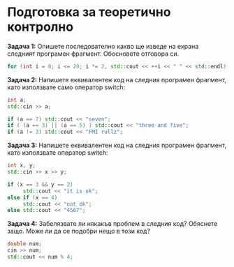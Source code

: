 # Подготовка за теоретично контролно

**Задача 1:** Опишете последователно какво ще изведе на екрана следният програмен фрагмент. Обосновете отговора си.

```c++
for (int i = 0; i <= 20; i *= 2, std::cout << ++i << " " << std::endl);
```

**Задача 2:** Напишете еквивалентен код на следния програмен фрагмент, като използвате само оператор switch:

```c++
int a;
std::cin >> a;

if (a == 7) std::cout << "seven";
if ( (a == 3) || (a == 5) ) std::cout << "three and five";
if (a != 3) std::cout << "FMI rullz";
```

**Задача 3:** Напишете еквивалентен код на следния програмен фрагмент, като използвате оператор switch:

```c++
int x, y; 
std::cin >> x >> y;

if (x == 3 && y == 2)
     std::cout << "it is ok";
else if (x == 4)
     std::cout << "not ok";
else std::cout << "4567";
```

**Задача 4:** Забелязвате ли някакъв проблем в следния код? Обяснете защо. Може ли да се подобри нещо в този код?

```c++
double num;
cin >> num;
std::cout << num % 4;
```